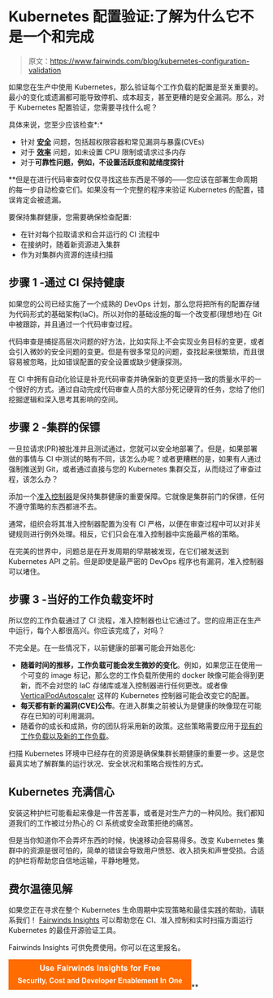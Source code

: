 # Kubernetes 配置验证:了解为什么它不是一个和完成

> 原文：<https://www.fairwinds.com/blog/kubernetes-configuration-validation>

 如果您在生产中使用 Kubernetes，那么验证每个工作负载的配置是至关重要的。最小的变化或遗漏都可能导致停机、成本超支，甚至更糟的是安全漏洞。那么，对于 Kubernetes 配置验证，您需要寻找什么呢？

具体来说，您至少应该检查*:*

*   针对 [**安全**](/kubernetes-security) 问题，包括超权限容器和常见漏洞与暴露(CVEs)
*   对于 [**效率**](/blog/3-kubernetes-efficiency-mistakes) 问题，如未设置 CPU 限制或请求过多内存
*   对于[](/blog/6-kubernetes-reliability-mistakes)**可靠性问题，例如，不设置活跃度和就绪度探针**

 **但是在进行代码审查时仅仅寻找这些东西是不够的——您应该在部署生命周期的每一步自动检查它们。如果没有一个完整的程序来验证 Kubernetes 的配置，错误肯定会被遗漏。

要保持集群健康，您需要确保检查配置:

*   在针对每个拉取请求和合并运行的 CI 流程中
*   在接纳时，随着新资源进入集群
*   作为对集群内资源的连续扫描

## 步骤 1 -通过 CI 保持健康

如果您的公司已经实施了一个成熟的 DevOps 计划，那么您将把所有的配置存储为代码形式的基础架构(IaC)。所以对你的基础设施的每一个改变都(理想地)在 Git 中被跟踪，并且通过一个代码审查过程。

代码审查是捕捉高层次问题的好方法，比如实际上不会实现业务目标的变更，或者会引入微妙的安全问题的变更。但是有很多常见的问题，查找起来很繁琐，而且很容易被忽略，比如错误配置的安全设置或缺少健康探测。

在 CI 中拥有自动化验证是补充代码审查并确保新的变更坚持一致的质量水平的一个很好的方式。通过自动完成代码审查人员的大部分死记硬背的任务，您给了他们挖掘逻辑和深入思考其影响的空间。

## 步骤 2 -集群的保镖

一旦拉请求(PR)被批准并且测试通过，您就可以安全地部署了。但是，如果部署做的事情与 CI 中测试的略有不同，该怎么办呢？或者更糟糕的是，如果有人通过强制推送到 Git，或者通过直接与您的 Kubernetes 集群交互，从而绕过了审查过程，该怎么办？

添加一个[准入控制器](https://kubernetes.io/docs/reference/access-authn-authz/admission-controllers/)是保持集群健康的重要保障。它就像是集群前门的保镖，任何不遵守策略的东西都进不去。

通常，组织会将其准入控制器配置为没有 CI 严格，以便在审查过程中可以对非关键规则进行例外处理。相反，它们只会在准入控制器中实施最严格的策略。

在完美的世界中，问题总是在开发周期的早期被发现，在它们被发送到 Kubernetes API 之前。但是即使是最严密的 DevOps 程序也有漏洞，准入控制器可以堵住。

## 步骤 3 -当好的工作负载变坏时

所以您的工作负载通过了 CI 流程，准入控制器也让它通过了。您的应用正在生产中运行，每个人都很高兴。你应该完成了，对吗？

不完全是。在一些情况下，以前健康的部署可能会开始恶化:

*   **随着时间的推移，工作负载可能会发生微妙的变化**。例如，如果您正在使用一个可变的 image 标记，那么您的工作负载所使用的 docker 映像可能会得到更新，而不会对您的 IaC 存储库或准入控制器进行任何更改。或者像 [VerticalPodAutoscaler](https://www.civo.com/learn/fairwinds-goldilocks-kubernetes-resource-recommendation-tool) 这样的 Kubernetes 控制器可能会改变它的配置。
*   **每天都有新的漏洞(CVE)公布**。在进入群集之前被认为是健康的映像现在可能存在已知的可利用漏洞。
*   随着你的成长和成熟，你的团队将采用新的政策。这些策略需要应用于[现有的工作负载以及新的工作负载](/enforce-kubernetes-policy)。

扫描 Kubernetes 环境中已经存在的资源是确保集群长期健康的重要一步。这是您最真实地了解群集的运行状况、安全状况和策略合规性的方式。

## Kubernetes 充满信心

安装这种护栏可能看起来像是一件苦差事，或者是对生产力的一种风险。我们都知道我们的工作被过分热心的 CI 系统或安全政策拒绝的痛苦。

但是当你知道你不会弄坏东西的时候，快速移动会容易得多。改变 Kubernetes 集群中的资源是很可怕的，简单的错误会导致用户愤怒、收入损失和声誉受损。合适的护栏将帮助您自信地运输，平静地睡觉。

## 费尔温德见解

如果您正在寻求在整个 Kubernetes 生命周期中实现策略和最佳实践的帮助，请联系我们！ [Fairwinds Insights](/insights) 可以帮助您在 CI、准入控制和实时扫描方面运行 Kubernetes 的最佳开源验证工具。

Fairwinds Insights 可供免费使用。你可以在这里报名。

[![Use Fairwinds Insights for Free Security, Cost and Developer Enablement In One](img/7c86296320eb01b215d8e2755e9c5b9d.png)](https://cta-redirect.hubspot.com/cta/redirect/2184645/34aa4987-a1f9-438a-a145-d7d82d5c479a)**